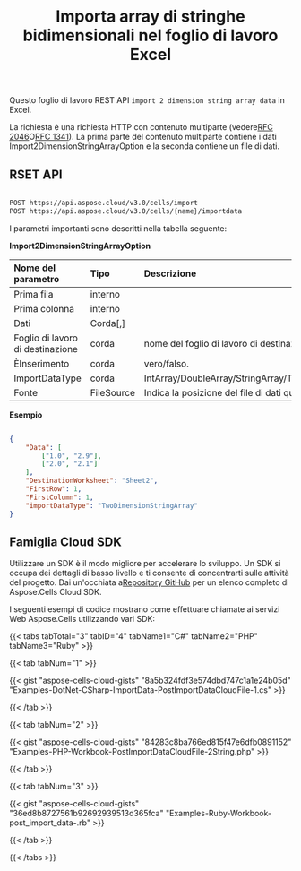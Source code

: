 ﻿---
title: Importa array di stringhe bidimensionali nel foglio di lavoro Excel
second_title: Aspose.Cells Cloud Documen
linktitle: Importa array di stringhe bidimensionali
type: docs
url: /it/import-a-2D-string-array-into-excel-worksheet/
aliases: [/import-2dimension-string-array-into-excel-worksheet/,/import-2dimension-string-array-into-worksheet/,/import-data/-2dimension-string-array/,/import-data/2dimension-string-array/,/import/2dimension-string-array/ ]
keywords: Import 2 dimension string array data into Excel files
description: Aspose.Cells Cloud REST API supporta l'importazione di dati di array di stringhe bidimensionali in file Excel. L'SDK supporta diversi linguaggi di sviluppo, tra cui Android, C#, Go, Java, NodeJS, Perl, PHP, Python, Ruby e Swift.
weight: 20
kwords: Excel, Office Cloud, REST API, Foglio di calcolo, PDF, CSV, Json, Markdown, Importa array di stringhe bidimensionali nel foglio di lavoro Excel
---
Questo foglio di lavoro REST API `import 2 dimension string array data` in Excel.

La richiesta è una richiesta HTTP con contenuto multiparte (vedere[RFC 2046](http://tools.ietf.org/html/rfc2046#page-17)O[RFC 1341](http://www.w3.org/Protocols/rfc1341/7_2_Multipart.html)). La prima parte del contenuto multiparte contiene i dati Import2DimensionStringArrayOption e la seconda contiene un file di dati.

## RSET API

```bash

POST https://api.aspose.cloud/v3.0/cells/import
POST https://api.aspose.cloud/v3.0/cells/{name}/importdata

```

I parametri importanti sono descritti nella tabella seguente:

**Import2DimensionStringArrayOption**

|Nome del parametro|Tipo|Descrizione|
|:- |:- |:- |
| Prima fila| interno||
| Prima colonna| interno||
| Dati|Corda[,]||
| Foglio di lavoro di destinazione| corda| nome del foglio di lavoro di destinazione.|
| ÈInserimento| corda| vero/falso.|
| ImportDataType| corda|IntArray/DoubleArray/StringArray/TwoDimensionIntArray/TwoDimensionDoubleArray/TwoDimensionStringArray/BatchData/CSVData.|
| Fonte| FileSource| Indica la posizione del file di dati quando il parametro BatchData è null.|

**Esempio**

```json

{
    "Data": [
        ["1.0", "2.9"],
        ["2.0", "2.1"]
    ],
    "DestinationWorksheet": "Sheet2",
    "FirstRow": 1,
    "FirstColumn": 1,
    "importDataType": "TwoDimensionStringArray"
}

```

## Famiglia Cloud SDK

 Utilizzare un SDK è il modo migliore per accelerare lo sviluppo. Un SDK si occupa dei dettagli di basso livello e ti consente di concentrarti sulle attività del progetto. Dai un'occhiata a[Repository GitHub](https://github.com/aspose-cells-cloud) per un elenco completo di Aspose.Cells Cloud SDK.

I seguenti esempi di codice mostrano come effettuare chiamate ai servizi Web Aspose.Cells utilizzando vari SDK:

{{< tabs tabTotal="3" tabID="4" tabName1="C#" tabName2="PHP" tabName3="Ruby" >}}

{{< tab tabNum="1" >}}

{{< gist "aspose-cells-cloud-gists" "8a5b324fdf3e574dbd747c1a1e24b05d" "Examples-DotNet-CSharp-ImportData-PostImportDataCloudFile-1.cs" >}}

{{< /tab >}}

{{< tab tabNum="2" >}}

{{< gist "aspose-cells-cloud-gists" "84283c8ba766ed815f47e6dfb0891152" "Examples-PHP-Workbook-PostImportDataCloudFile-2String.php" >}}

{{< /tab >}}

{{< tab tabNum="3" >}}

{{< gist "aspose-cells-cloud-gists" "36ed8b8727561b92692939513d365fca" "Examples-Ruby-Workbook-post_import_data-.rb" >}}

{{< /tab >}}

{{< /tabs >}}

